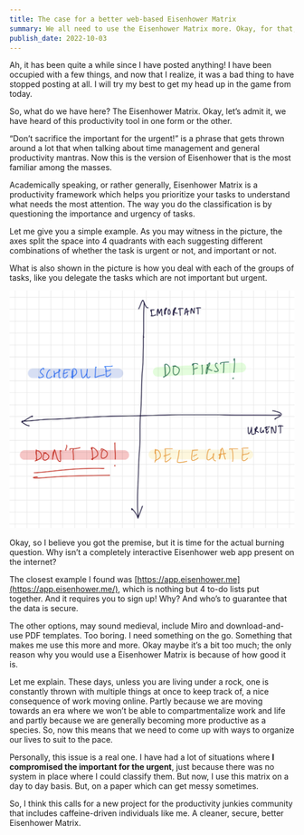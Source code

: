 ```yaml
---
title: The case for a better web-based Eisenhower Matrix
summary: We all need to use the Eisenhower Matrix more. Okay, for that, we really need a platform.
publish_date: 2022-10-03
---
```


Ah, it has been quite a while since I have posted anything! I have been occupied with a few things, and now that I realize, it was a bad thing to have stopped posting at all. I will try my best to get my head up in the game from today.

So, what do we have here? The Eisenhower Matrix. Okay, let’s admit it, we have heard of this productivity tool in one form or the other.

“Don’t sacrifice the important for the urgent!” is a phrase that gets thrown around a lot that when talking about time management and general productivity mantras. Now this is the version of Eisenhower that is the most familiar among the masses.

Academically speaking, or rather generally, Eisenhower Matrix is a productivity framework which helps you prioritize your tasks to understand what needs the most attention. The way you do the classification is by questioning the importance and urgency of tasks.

Let me give you a simple example. As you may witness in the picture, the axes split the space into 4 quadrants with each suggesting different combinations of whether the task is urgent or not, and important or not.

What is also shown in the picture is how you deal with each of the groups of tasks, like you delegate the tasks which are not important but urgent.

![Eisenhower Matrix](../assets/eisenhower-matrix.jpeg)

Okay, so I believe you got the premise, but it is time for the actual burning question. Why isn’t a completely interactive Eisenhower web app present on the internet?

The closest example I found was [https://app.eisenhower.me](https://app.eisenhower.me/), which is nothing but 4 to-do lists put together. And it requires you to sign up! Why? And who’s to guarantee that the data is secure.

The other options, may sound medieval, include Miro and download-and-use PDF templates. Too boring. I need something on the go. Something that makes me use this more and more. Okay maybe it’s a bit too much; the only reason why you would use a Eisenhower Matrix is because of how good it is.

Let me explain. These days, unless you are living under a rock, one is constantly thrown with multiple things at once to keep track of, a nice consequence of work moving online. Partly because we are moving towards an era where we won’t be able to compartmentalize work and life and partly because we are generally becoming more productive as a species. So, now this means that we need to come up with ways to organize our lives to suit to the pace.

Personally, this issue is a real one. I have had a lot of situations where **I compromised the important for the urgent**, just because there was no system in place where I could classify them. But now, I use this matrix on a day to day basis. But, on a paper which can get messy sometimes.

So, I think this calls for a new project for the productivity junkies community that includes caffeine-driven individuals like me. A cleaner, secure, better Eisenhower Matrix.
